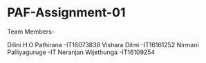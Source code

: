 # PAF-Assignment-01


Team Members-

Dilini H.O Pathirana  -IT16073838
Vishara Dilmi         -IT16161252
Nirmani Palliyaguruge -IT
Neranjan Wijethunga   -IT16109254
